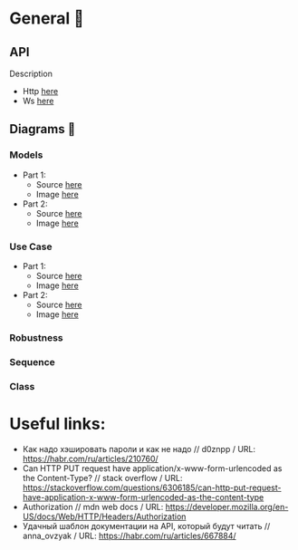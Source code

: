 # General 📃

## API
Description
  - Http [here](./api/http/desc.md)
  - Ws [here](./api/ws/desc.md)

## Diagrams 🎰

### Models

- Part 1: 
  - Source [here](./puml_diagrams/subject_area/models_p1.wsd)
  - Image [here](./out_diagrams/puml_diagrams/subject_area/models_p1.png)
- Part 2:
  - Source [here](./puml_diagrams/subject_area/models_p2.wsd)
  - Image [here](./out_diagrams/puml_diagrams/subject_area/models_p2.png)

### Use Case

- Part 1: 
  - Source [here](./puml_diagrams/usecase/uc_p1.wsd)
  - Image [here](./out_diagrams/puml_diagrams/usecase/uc_p1.png)
- Part 2:
  - Source [here](./puml_diagrams/usecase/uc_p2.wsd)
  - Image [here](./out_diagrams/puml_diagrams/usecase/uc_p2.png)
  
### Robustness

### Sequence

### Class

# Useful links:
- Как надо хэшировать пароли и как не надо // d0znpp / URL: https://habr.com/ru/articles/210760/
- Can HTTP PUT request have application/x-www-form-urlencoded as the Content-Type? // stack overflow / URL: https://stackoverflow.com/questions/6306185/can-http-put-request-have-application-x-www-form-urlencoded-as-the-content-type
- Authorization // mdn web docs / URL: https://developer.mozilla.org/en-US/docs/Web/HTTP/Headers/Authorization
- Удачный шаблон документации на API, который будут читать // 
anna_ovzyak / URL: https://habr.com/ru/articles/667884/
